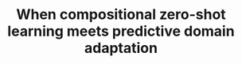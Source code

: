 ---
title: When compositional zero-shot learning meets predictive domain adaptation
description: "Despite their differences, both Predictive Domain Adaptation and Compositional Zero-Shot Learning (CZSL) require working with composed information: domain description + semantic in PDA, state + objects in CZSL. In this project, we will explore how the advancements on one task can benefit the other, even in the case of limited supervision."
contactname: Massimiliano Mancini
contactlink: /team/massimiliano-mancini
---